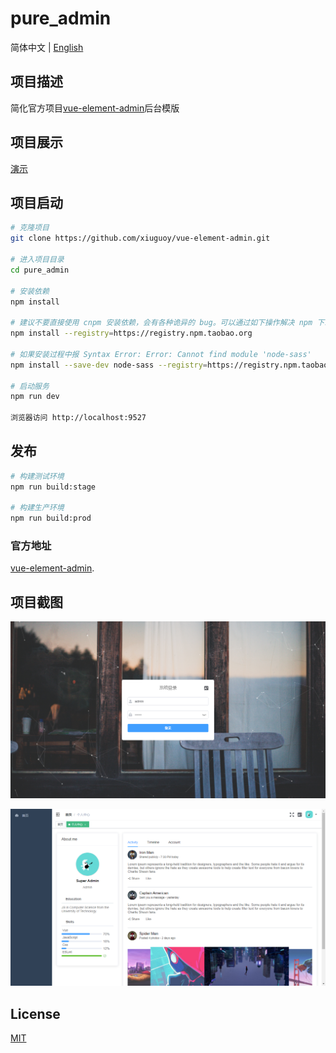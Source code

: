 # pure_admin

简体中文 | [English](./README-en-US.md)

## 项目描述

简化官方项目[vue-element-admin](https://github.com/PanJiaChen/vue-element-admin)后台模版

## 项目展示

[演示](https://xiuguoy.github.io/#/login)

## 项目启动

```bash
# 克隆项目
git clone https://github.com/xiuguoy/vue-element-admin.git

# 进入项目目录
cd pure_admin

# 安装依赖
npm install

# 建议不要直接使用 cnpm 安装依赖，会有各种诡异的 bug。可以通过如下操作解决 npm 下载速度慢的问题
npm install --registry=https://registry.npm.taobao.org

# 如果安装过程中报 Syntax Error: Error: Cannot find module 'node-sass'
npm install --save-dev node-sass --registry=https://registry.npm.taobao.org --disturl=https://npm.taobao.org/dist --sass-binary-site=http://npm.taobao.org/mirrors/node-sass

# 启动服务
npm run dev

浏览器访问 http://localhost:9527

```

## 发布

```bash
# 构建测试环境
npm run build:stage

# 构建生产环境
npm run build:prod
```

### 官方地址

[vue-element-admin](https://panjiachen.github.io/vue-element-admin-site/zh/guide).


## 项目截图

![avatar](./public/screen1.png)

![avatar](./public/screen.png)


## License

[MIT](./LICENSE)
